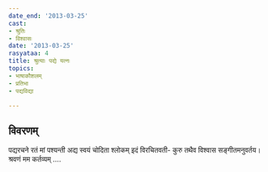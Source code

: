 ```yaml
---
date_end: '2013-03-25'
cast:
- श्रुतिः
- विश्वासः
date: '2013-03-25'
rasyataa: 4
title: श्रुत्याः पद्ये यत्नः
topics:
- भाषाकौशलम्
- प्रतिभा
- पद्यविद्या

---
```


## विवरणम्
पद्यरचने रतं मां पश्यन्ती अद्य स्वयं चोदिता श्लोकम् इदं विरचितवती-
कुरु तथैव विश्वास
सङ्गीतमनुवर्तय।
श्रवणं मम कर्तव्यम्
….


